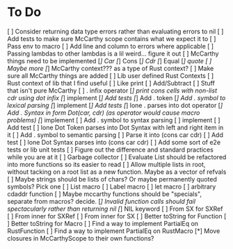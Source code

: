 # To Do
[ ] Consider returning data type errors rather than evaluating errors to nil
[ ] Add tests to make sure McCarthy scope contains what we expect it to
[ ] Pass env to macro
[ ] Add line and column to errors where applicable
[ ] Passing lambdas to other lambdas is a lil weird... figure it out
[ ] McCarthy things need to be implemented
    [*] Car
    [*] Cons
    [*] Cdr
    [*] Equal
    [*] quote
    [ ] Maybe more
    [*] McCarthy context??? as a type of Rust context?
    [ ] Make sure all McCarthy things are added
[ ] Lib user defined Rust Contexts
[ ] Rust context of lib that I find useful
    [ ] Like print
    [ ] Add/Subtract
    [ ] Stuff that isn't pure McCarthy
[ ] . infix operator
    [*] print cons cells with non-list cdr using dot infix
        [*] implement
        [*] Add tests
    [*] Add . token
    [*] Add . symbol to lexical parsing
        [*] implement
        [*] Add tests
            [*] lone . parses into dot operator
    [*] Add . Syntax in form Dot(car, cdr) (as operator would cause macro problems)
        [*] implement
    [ ] Add . symbol to syntax parsing
        [ ] implement
        [ ] Add test
             [ ] lone Dot Token parses into Dot Syntax with left and right item
                 in it
    [ ] Add . symbol to semantic parsing
        [ ] Parse it into (cons car cdr)
        [ ] Add test
            [ ] lone Dot Syntax parses into (cons car cdr)
    [ ] Add some sort of e2e tests or lib unit tests
        [ ] Figure out the difference and standard practices while you are at it
[ ] Garbage collector
[ ] Evaluate List should be refactored into more functions so its easier to read
[ ] Allow multiple lists in root, without tacking on a root list as a new
    function. Maybe as a vector of refvals
[ ] Maybe strings should be lists of chars? Or maybe permanently quoted symbols?
    Pick one
[ ] List macro
[ ] Label macro
[ ] let macro
[ ] arbitrary cdaddr function
[ ] Maybe mccarthy functions should be "specials", separate from macros?
    decide.
[*] Invalid function calls should fail spectacularly rather than returning nil
[*] NIL keyword
[ ] From SX for SXRef
[ ] From inner for SXRef
[ ] From inner for SX
[ ] Better toString for Function
[ ] Better toString for Macro
[ ] Find a way to implement PartialEq on RustFunction
[ ] Find a way to implement PartialEq on RustMacro
[*] Move closures in McCarthyScope to their own functions?
